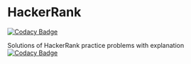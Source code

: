 # HackerRank

[![Codacy Badge](https://api.codacy.com/project/badge/Grade/d579203ad1534ef6b7da4d68c69fd89c)](https://app.codacy.com/manual/jattkulwantsingh/HackerRank-Solutions?utm_source=github.com&utm_medium=referral&utm_content=Walker2921/HackerRank-Solutions&utm_campaign=Badge_Grade_Dashboard)

Solutions of HackerRank practice problems with explanation 
[![Codacy Badge](https://api.codacy.com/project/badge/Grade/97b13a949ea84a7c9aad2ab6832265ae)](https://www.codacy.com/manual/jattkulwantsingh/HackerRank-Solutions?utm_source=github.com&amp;utm_medium=referral&amp;utm_content=Walker2921/HackerRank-Solutions&amp;utm_campaign=Badge_Grade)
